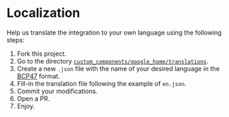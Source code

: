 # Localization

Help us translate the integration to your own language using the following steps:

1. Fork this project.
2. Go to the directory [`custom_components/google_home/translations`](/custom_components/google_home/translations).
3. Create a new `.json` file with the name of your desired language in the [BCP47](https://www.rfc-editor.org/info/bcp47) format.
4. Fill-in the translation file following the example of `en.json`.
5. Commit your modifications.
6. Open a PR.
7. Enjoy.

